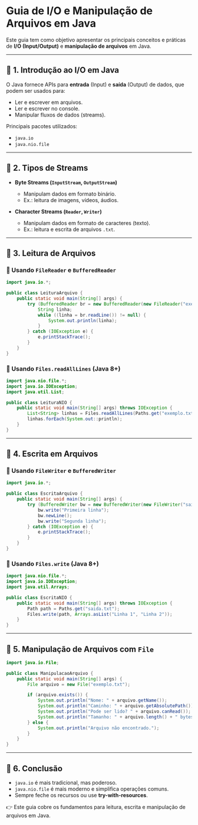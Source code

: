 # Guia de I/O e Manipulação de Arquivos em Java

Este guia tem como objetivo apresentar os principais conceitos e práticas de **I/O (Input/Output)** e **manipulação de arquivos** em Java.  

---

## 📌 1. Introdução ao I/O em Java

O Java fornece APIs para **entrada** (Input) e **saída** (Output) de dados, que podem ser usados para:
- Ler e escrever em arquivos.
- Ler e escrever no console.
- Manipular fluxos de dados (streams).

Principais pacotes utilizados:
- `java.io`
- `java.nio.file`

---

## 📌 2. Tipos de Streams

- **Byte Streams (`InputStream`, `OutputStream`)**
  - Manipulam dados em formato binário.
  - Ex.: leitura de imagens, vídeos, áudios.

- **Character Streams (`Reader`, `Writer`)**
  - Manipulam dados em formato de caracteres (texto).
  - Ex.: leitura e escrita de arquivos `.txt`.

---

## 📌 3. Leitura de Arquivos

### 🔹 Usando `FileReader` e `BufferedReader`
```java
import java.io.*;

public class LeituraArquivo {
    public static void main(String[] args) {
        try (BufferedReader br = new BufferedReader(new FileReader("exemplo.txt"))) {
            String linha;
            while ((linha = br.readLine()) != null) {
                System.out.println(linha);
            }
        } catch (IOException e) {
            e.printStackTrace();
        }
    }
}
```

### 🔹 Usando `Files.readAllLines` (Java 8+)
```java
import java.nio.file.*;
import java.io.IOException;
import java.util.List;

public class LeituraNIO {
    public static void main(String[] args) throws IOException {
        List<String> linhas = Files.readAllLines(Paths.get("exemplo.txt"));
        linhas.forEach(System.out::println);
    }
}
```

---

## 📌 4. Escrita em Arquivos

### 🔹 Usando `FileWriter` e `BufferedWriter`
```java
import java.io.*;

public class EscritaArquivo {
    public static void main(String[] args) {
        try (BufferedWriter bw = new BufferedWriter(new FileWriter("saida.txt"))) {
            bw.write("Primeira linha");
            bw.newLine();
            bw.write("Segunda linha");
        } catch (IOException e) {
            e.printStackTrace();
        }
    }
}
```

### 🔹 Usando `Files.write` (Java 8+)
```java
import java.nio.file.*;
import java.io.IOException;
import java.util.Arrays;

public class EscritaNIO {
    public static void main(String[] args) throws IOException {
        Path path = Paths.get("saida.txt");
        Files.write(path, Arrays.asList("Linha 1", "Linha 2"));
    }
}
```

---

## 📌 5. Manipulação de Arquivos com `File`

```java
import java.io.File;

public class ManipulacaoArquivo {
    public static void main(String[] args) {
        File arquivo = new File("exemplo.txt");

        if (arquivo.exists()) {
            System.out.println("Nome: " + arquivo.getName());
            System.out.println("Caminho: " + arquivo.getAbsolutePath());
            System.out.println("Pode ser lido? " + arquivo.canRead());
            System.out.println("Tamanho: " + arquivo.length() + " bytes");
        } else {
            System.out.println("Arquivo não encontrado.");
        }
    }
}
```

---

## 📌 6. Conclusão

- `java.io` é mais tradicional, mas poderoso.  
- `java.nio.file` é mais moderno e simplifica operações comuns.  
- Sempre feche os recursos ou use **try-with-resources**.  

👉 Este guia cobre os fundamentos para leitura, escrita e manipulação de arquivos em Java.
